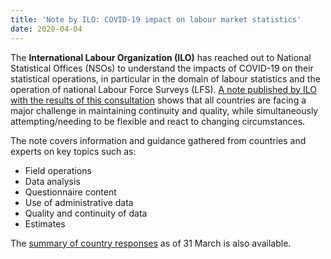 ```yaml
---
title: 'Note by ILO: COVID-19 impact on labour market statistics'
date: 2020-04-04
---
```


The **International Labour Organization (ILO)** has reached out to National
Statistical Offices (NSOs) to understand the impacts of COVID-19 on their
statistical operations, in particular in the domain of labour statistics and the
operation of national Labour Force Surveys (LFS).
[A note published by ILO with the results of this consultation](https://ilostat.ilo.org/topics/covid-19/covid-19-impact-on-labour-market-statistics/)
shows that all countries are facing a major challenge in maintaining continuity
and quality, while simultaneously attempting/needing to be flexible and react to
changing circumstances.

The note covers information and guidance gathered from countries and experts on
key topics such as:

- Field operations
- Data analysis
- Questionnaire content
- Use of administrative data
- Quality and continuity of data
- Estimates

The
[summary of country responses](https://ilostat.ilo.org/topics/covid-19/covid-19-impact-on-labour-market-statistics/#elementor-toc__heading-anchor-9)
as of 31 March is also available.
